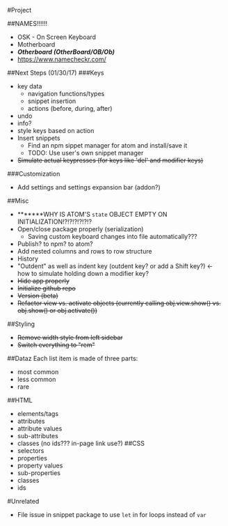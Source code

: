 #Project

##NAMES!!!!!!
- OSK - On Screen Keyboard
- Motherboard
- ***Otherboard (OtherBoard/OB/Ob)***
- https://www.namecheckr.com/

##Next Steps (01/30/17)
###Keys
- key data
  - navigation functions/types
  - snippet insertion
  - actions (before, during, after)
- undo
- info?
- style keys based on action
- Insert snippets
  - Find an npm sippet manager for atom and install/save it
  - TODO: Use user's own snippet manager
- ~~Simulate actual keypresses (for keys like 'del' and modifier keys)~~

###Customization
- Add settings and settings expansion bar (addon?)

##Misc
- *******WHY IS ATOM'S `state` OBJECT EMPTY ON INITIALIZATION!?!?!?!?!?!?
- Open/close package properly (serialization)
  - Saving custom keyboard changes into file automatically???
- Publish? to npm? to atom?
- Add nested columns and rows to row structure
- History
- "Outdent" as well as indent key (outdent key? or add a Shift key?) <- how to simulate holding down a modifier key?
- ~~Hide app properly~~
- ~~Initialize github repo~~
- ~~Version (beta)~~
- ~~Refactor view vs. activate objects (currently calling obj.view.show() vs. obj.show() or obj.activate())~~

##Styling
- ~~Remove width style from left sidebar~~
- ~~Switch everything to "rem"~~

##Dataz
Each list item is made of three parts:
- most common
- less common
- rare

##HTML
- elements/tags
- attributes
- attribute values
- sub-attributes
- classes (no ids??? in-page link use?)
##CSS
- selectors
- properties
- property values
- sub-properties
- classes
- ids

#Unrelated
- File issue in snippet package to use `let` in for loops instead of `var`
